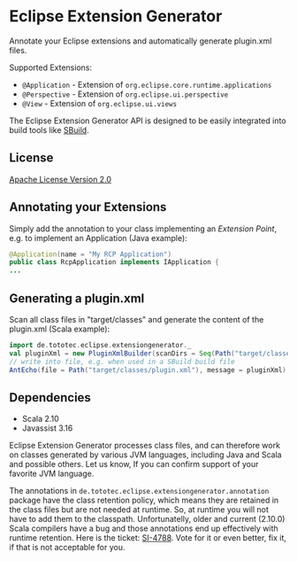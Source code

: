 Eclipse Extension Generator
===========================

Annotate your Eclipse extensions and automatically generate plugin.xml files.

Supported Extensions:
* `@Application` - Extension of `org.eclipse.core.runtime.applications`
* `@Perspective` - Extension of `org.eclipse.ui.perspective`
* `@View` - Extension of `org.eclipse.ui.views`

The Eclipse Extension Generator API is designed to be easily integrated into build tools like [SBuild](http://sbuild.tototec.de).

License
-------

[Apache License Version 2.0](http://www.apache.org/licenses/LICENSE-2.0.html)

Annotating your Extensions
--------------------------

Simply add the annotation to your class implementing an *Extension Point*, e.g. to implement an Application (Java example):

```Java
@Application(name = "My RCP Application")
public class RcpApplication implements IApplication {
...
```

Generating a plugin.xml
-----------------------

Scan all class files in "target/classes" and generate the content of the plugin.xml (Scala example):

```Scala
import de.tototec.eclipse.extensiongenerator._
val pluginXml = new PluginXmlBuilder(scanDirs = Seq(Path("target/classes"))).build
// write into file, e.g. when used in a SBuild build file
AntEcho(file = Path("target/classes/plugin.xml"), message = pluginXml)
```

Dependencies
------------

* Scala 2.10
* Javassist 3.16

Eclipse Extension Generator processes class files, and can therefore work on classes generated by various JVM languages, including Java and Scala and possible others. Let us know, If you can confirm support of your favorite JVM language.

The annotations in `de.tototec.eclipse.extensiongenerator.annotation` package have the class retention policy, which means they are retained in the class files but are not needed at runtime. So, at runtime you will not have to add them to the classpath. Unfortunatelly, older and current (2.10.0) Scala compilers have a bug and those annotations end up effectively with runtime retention. Here is the ticket: [SI-4788](https://issues.scala-lang.org/browse/SI-4788). Vote for it or even better, fix it, if that is not acceptable for you.
